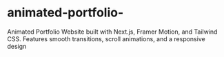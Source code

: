 # animated-portfolio-
Animated Portfolio Website built with Next.js, Framer Motion, and Tailwind CSS. Features smooth transitions, scroll animations, and a responsive design
